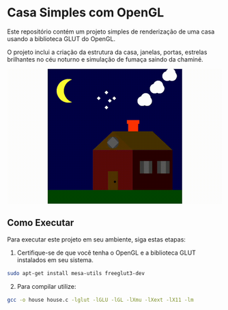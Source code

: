 # Casa Simples com OpenGL

Este repositório contém um projeto simples de renderização de uma casa usando a biblioteca GLUT do OpenGL. 

O projeto inclui a criação da estrutura da casa, janelas, portas, estrelas brilhantes no céu noturno e simulação de fumaça saindo da chaminé.

![Casa Simples com OpenGL](house.gif)

## Como Executar

Para executar este projeto em seu ambiente, siga estas etapas:

1. Certifique-se de que você tenha o OpenGL e a biblioteca GLUT instalados em seu sistema.
```bash
sudo apt-get install mesa-utils freeglut3-dev
```
2. Para compilar utilize:
```bash
gcc -o house house.c -lglut -lGLU -lGL -lXmu -lXext -lX11 -lm
```



